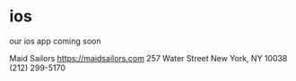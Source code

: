 ios
===

our ios app coming soon

Maid Sailors
https://maidsailors.com
257 Water Street
New York, NY 10038
(212) 299-5170
